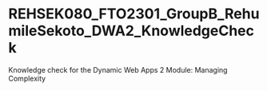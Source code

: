 # REHSEK080_FTO2301_GroupB_RehumileSekoto_DWA2_KnowledgeCheck

Knowledge check for the Dynamic Web Apps 2 Module: Managing Complexity
